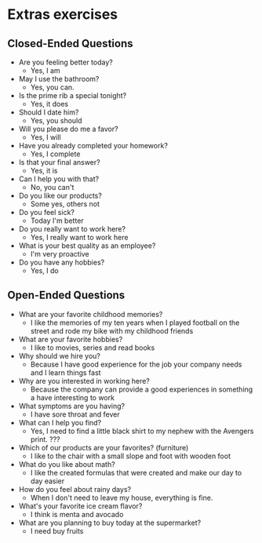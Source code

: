 # Extras exercises

## Closed-Ended Questions
- Are you feeling better today?
  - Yes, I am
- May I use the bathroom?
  - Yes, you can.
- Is the prime rib a special tonight?
  - Yes, it does
- Should I date him?
  - Yes, you should
- Will you please do me a favor?
  - Yes, I will
- Have you already completed your homework?
  - Yes, I complete
- Is that your final answer?
  - Yes, it is
- Can I help you with that?
  - No, you can't
- Do you like our products?
  - Some yes, others not
- Do you feel sick?
  - Today I'm better
- Do you really want to work here?
  - Yes, I really want to work here
- What is your best quality as an employee?
  - I'm very proactive
- Do you have any hobbies?
  - Yes, I do


## Open-Ended Questions
- What are your favorite childhood memories?
  - I like the memories of my ten years when I played football on the street and rode my bike with my childhood friends
- What are your favorite hobbies?
  - I like to movies, series and read books
- Why should we hire you?
  - Because I have good experience for the job your company needs and I learn things fast
- Why are you interested in working here?
  - Because the company can provide a good experiences in something a have interesting to work
- What symptoms are you having?
  - I have sore throat and fever
- What can I help you find?
  - Yes, I need to find a little black shirt to my nephew with the Avengers print. ???
- Which of our products are your favorites? (furniture)
  - I like to the chair with a small slope and foot with wooden foot
- What do you like about math?
  - I like the created formulas that were created and make our day to day easier
- How do you feel about rainy days?
  - When I don't need to leave my house, everything is fine.
- What's your favorite ice cream flavor?
  - I think is menta and avocado
- What are you planning to buy today at the supermarket?
  - I need buy fruits